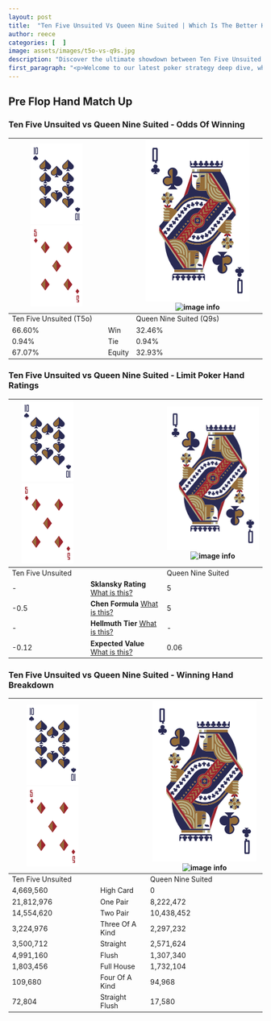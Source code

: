 ```yaml
---
layout: post
title:  "Ten Five Unsuited Vs Queen Nine Suited | Which Is The Better Hand In Poker? A Complete Guide"
author: reece
categories: [  ]
image: assets/images/t5o-vs-q9s.jpg
description: "Discover the ultimate showdown between Ten Five Unsuited and Queen Nine Suited in poker! Uncover the odds, strategies, and scenarios where one hand triumphs over the other. Get ready to up your poker game with this thrilling analysis."
first_paragraph: "<p>Welcome to our latest poker strategy deep dive, where we're pitting two distinct hands against each other in a high-stakes showdown: Ten Five Unsuited vs Queen Nine Suited.</p><p>In the dynamic world of poker, every decision counts, and knowing which hand holds the upper hand is key to your success at the table.</p><p>In this article, we'll dissect these two hands, explore the scenarios where one dominates the other, and equip you with the knowledge to make strategic choices that can tip the odds in your favor.</p><p>Get ready to unravel the intriguing dynamics of these poker hands and elevate your game to new heights.</p>"
---
```




[comment]: # (sp0)

## Pre Flop Hand Match Up

<div class="table hand-ratings" markdown="1"> 



### Ten Five Unsuited vs Queen Nine Suited - Odds Of Winning


    
| ![image info](assets/images/hand1/T.png) ![image info](assets/images/hand1/5o.png) |  | ![image info](assets/images/hand2/Q.png) ![image info](assets/images/hand2/9s.png) |
| -------- | -------- | -------- |
| Ten Five Unsuited (T5o) |  | Queen Nine Suited (Q9s) |
| 66.60% | Win | 32.46% |
| 0.94% | Tie | 0.94% |
| 67.07% | Equity | 32.93% |




[comment]: # (sp1)



### Ten Five Unsuited vs Queen Nine Suited - Limit Poker Hand Ratings


    
| ![image info](assets/images/hand1/T.png) ![image info](assets/images/hand1/5o.png) |  | ![image info](assets/images/hand2/Q.png) ![image info](assets/images/hand2/9s.png) |
| -------- | -------- | -------- |
| Ten Five Unsuited |  | Queen Nine Suited |
| - | **Sklansky Rating** [What is this?](/sklansky-rating-explained) | 5 |
| -0.5 | **Chen Formula** [What is this?](/chen-formula-explained) | 5 |
| - | **Hellmuth Tier** [What is this?](/Hellmuth-tier-explained) | - |
| -0.12 | **Expected Value** [What is this?](/expected-value-explained) | 0.06 |




[comment]: # (sp2)



### Ten Five Unsuited vs Queen Nine Suited - Winning Hand Breakdown


    
| ![image info](assets/images/hand1/T.png) ![image info](assets/images/hand1/5o.png) |  | ![image info](assets/images/hand2/Q.png) ![image info](assets/images/hand2/9s.png) |
| -------- | -------- | -------- |
| Ten Five Unsuited |  | Queen Nine Suited |
| 4,669,560 | High Card | 0 |
| 21,812,976 | One Pair | 8,222,472 |
| 14,554,620 | Two Pair | 10,438,452 |
| 3,224,976 | Three Of A Kind | 2,297,232 |
| 3,500,712 | Straight | 2,571,624 |
| 4,991,160 | Flush | 1,307,340 |
| 1,803,456 | Full House | 1,732,104 |
| 109,680 | Four Of A Kind | 94,968 |
| 72,804 | Straight Flush | 17,580 |




[comment]: # (sp3)



</div>

[comment]: # (sp4)



[comment]: # (sp5)

